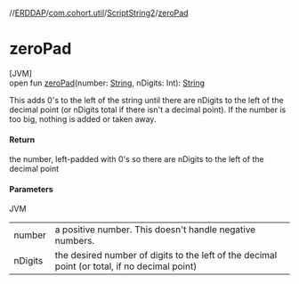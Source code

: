 //[ERDDAP](../../../index.md)/[com.cohort.util](../index.md)/[ScriptString2](index.md)/[zeroPad](zero-pad.md)

# zeroPad

[JVM]\
open fun [zeroPad](zero-pad.md)(number: [String](https://docs.oracle.com/en/java/javase/21/docs/api/java.base/java/lang/String.html), nDigits: Int): [String](https://docs.oracle.com/en/java/javase/21/docs/api/java.base/java/lang/String.html)

This adds 0's to the left of the string until there are nDigits to the left of the decimal point (or nDigits total if there isn't a decimal point). If the number is too big, nothing is added or taken away.

#### Return

the number, left-padded with 0's so there are nDigits to the left of the decimal point

#### Parameters

JVM

| | |
|---|---|
| number | a positive number. This doesn't handle negative numbers. |
| nDigits | the desired number of digits to the left of the decimal point (or total, if no decimal point) |